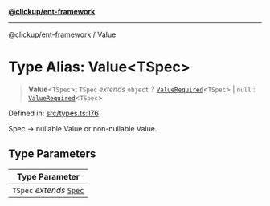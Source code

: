 [**@clickup/ent-framework**](../README.md)

***

[@clickup/ent-framework](../globals.md) / Value

# Type Alias: Value\<TSpec\>

> **Value**\<`TSpec`\>: `TSpec` *extends* `object` ? [`ValueRequired`](ValueRequired.md)\<`TSpec`\> \| `null` : [`ValueRequired`](ValueRequired.md)\<`TSpec`\>

Defined in: [src/types.ts:176](https://github.com/clickup/ent-framework/blob/master/src/types.ts#L176)

Spec -> nullable Value or non-nullable Value.

## Type Parameters

| Type Parameter |
| ------ |
| `TSpec` *extends* [`Spec`](Spec.md) |
